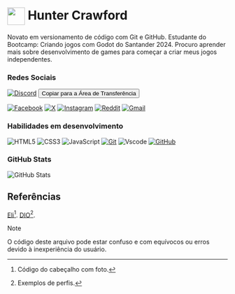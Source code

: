 <h1>
    <a href="https://github.com/Hunter-Crawford">
     <img align="center" width="40px" src="https://i.pinimg.com/736x/91/7e/07/917e07ae5b1420ae71c5f466f509dc87.jpg"></a>
    <span> Hunter Crawford</span>
</h1>

 Novato em versionamento de código com Git e GitHub. Estudante do Bootcamp: Criando jogos com Godot do Santander 2024.
 Procuro aprender mais sobre desenvolvimento de games para começar a criar meus jogos independentes.

### Redes Sociais

[![Discord](https://img.shields.io/badge/Discord-0d1117?style=for-the-badge&logo=discord&logoColor=5663ec)](https://discord.com/channels/@me/)
<button type="button" onclick="navigator.clipboard.writeText('Hunter_Crawford#9658')">Copiar para a Área de Transferência</button>

[![Facebook](https://img.shields.io/badge/Facebook-0d1117?style=for-the-badge&logo=facebook&logoColor=0865fd)](https://www.facebook.com/profile.php?id=100080001433762/)
[![X](https://img.shields.io/badge/X-0d1117?style=for-the-badge&logo=x)](https://x.com/SEUUSERNAME)
[![Instagram](https://img.shields.io/badge/-Instagram-0d1117?style=for-the-badge&logo=instagram&logoColor=white)](https://www.instagram.com/hunter.tjdss/)
[![Reddit](https://img.shields.io/badge/Reddit-0d1117?style=for-the-badge&logo=reddit&logoColor=ff4500)](https://www.reddit.com/user/Hunter_Crawford-TJSS)
[![Gmail](https://img.shields.io/badge/Gmail-0d1117?style=for-the-badge&logo=gmail&logoColor=ce3c30)](https://mail.google.com/mail/u/2/?fs=1&to=hunter.tjdss@gmail.com&tf=cm)





### Habilidades em desenvolvimento
![HTML5](https://img.shields.io/badge/HTML-0d1117?style=for-the-badge&logo=html5&logoColor=F1672B)
![CSS3](https://img.shields.io/badge/CSS3-0d1117?style=for-the-badge&logo=css3&logoColor=32A9DE)
![JavaScript](https://img.shields.io/badge/JavaScript-0d1117?style=for-the-badge&logo=javascript&logoColor=F0C023)
[![Git](https://img.shields.io/badge/Git-0d1117?style=for-the-badge&logo=git&logoColor=f64d27)](https://git-scm.com/doc)
![Vscode](https://img.shields.io/badge/Vscode-0d1117?style=for-the-badge&logo=visual-studio-code&logoColor=white)
[![GitHub](https://img.shields.io/badge/GitHub-0d1117?style=for-the-badge&logo=github&logoColor=571aba)](https://docs.github.com/)


### GitHub Stats

![GitHub Stats](https://github-readme-stats.vercel.app/api?username=Hunter-Crawford&theme=transparent&bg_color=000&border_color=FF0000&show_icons=true&icon_color=FF3C00&title_color=B50000&text_color=FFF)

## Referências
[Eli](https://github.com/elidianaandrade)[^1].
[DIO](https://github.com/digitalinnovationone)[^2].

[^1]: Código do cabeçalho com foto.
[^2]: Exemplos de perfis.

> [!NOTE]
> O código deste arquivo pode estar confuso e com equívocos ou erros devido à inexperiência do usuário.


